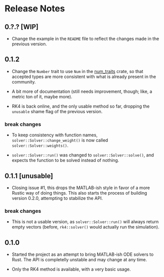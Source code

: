 # Release Notes

## 0.?.? [**WIP**]

- Change the example in the `README` file to reflect the changes made in the
  previous version.

## 0.1.2

- Change the `Number` trait to use `Num` in the [num_traits][] crate, so that
  accepted types are more consistent with what is already present in the
  community.

- A bit more of documentation (still needs improvement, though; like, a metric
  ton of it, maybe more).

- RK4 is back online, and the only usable method so far, dropping the `unusable`
  shame flag of the previous version.

### break changes

- To keep consistency with function names, `solver::Solver::change_weight()` is
  now called `solver::Solver::weights()`.

- `solver::Solver::run()` was changed to `solver::Solver::solve()`, and expects
  the function to be solved instead of nothing.

[num_traits]: https://crates.io/crates/num-traits

## 0.1.1 [unusable]

- Closing issue #1, this drops the MATLAB-ish style in favor of a more Rustic
  way of doing things. This also starts the process of building version 0.2.0,
  attempting to stabilize the API.

### break changes

- This is not a usable version, as `solver::Solver::run()` will always return
  empty vectors (before, `rk4::solver()` would actually run the simulation).

## 0.1.0

- Started the project as an attempt to bring MATLAB-ish ODE solvers to Rust. The
  API is completelly unstable and may change at any time.

- Only the RK4 method is available, with a very basic usage.
